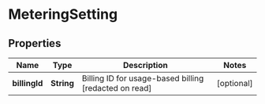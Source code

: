 
# MeteringSetting

## Properties
Name | Type | Description | Notes
------------ | ------------- | ------------- | -------------
**billingId** | **String** | Billing ID for usage-based billing [redacted on read] |  [optional]



